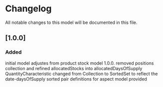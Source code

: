# Changelog
All notable changes to this model will be documented in this file.

## [1.0.0]
### Added
initial model adjustes from product stock model 1.0.0.
removed positions collection and refined allocatedStocks into allocatedDaysOfSupply
QuantityCharacteristic changed from Collection to SortedSet to reflect the date-daysOfSupply sorted pair
definitions for aspect model provided
